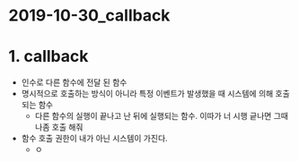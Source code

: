 # 2019-10-30_callback

# 1. callback

- 인수로 다른 함수에 전달 된 함수
- 명시적으로 호출하는 방식이 아니라 특정 이벤트가 발생했을 때 시스템에 의해 호출되는 함수
  - 다른 함수의 실행이 끝나고 난 뒤에 실행되는 함수. 이따가 너 시행 긑나면 그때 나좀 호출 해줘
- 함수 호출 권한이 내가 아닌 시스템이 가진다.
  - ㅇ